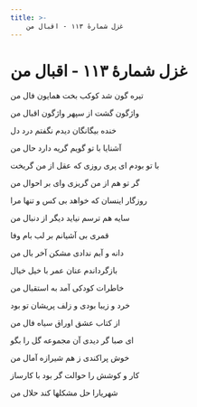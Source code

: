 ```yaml
---
title: >-
    غزل شمارهٔ ۱۱۳ - اقبال من
---
```

# غزل شمارهٔ ۱۱۳ - اقبال من

<div class="b" id="bn1"><div class="m1"><p>تیره گون شد کوکب بخت همایون فال من</p></div>
<div class="m2"><p>واژگون گشت از سپهر واژگون اقبال من</p></div></div>
<div class="b" id="bn2"><div class="m1"><p>خنده بیگانگان دیدم نگفتم درد دل</p></div>
<div class="m2"><p>آشنایا با تو گویم گریه دارد حال من</p></div></div>
<div class="b" id="bn3"><div class="m1"><p>با تو بودم ای پری روزی که عقل از من گریخت</p></div>
<div class="m2"><p>گر تو هم از من گریزی وای بر احوال من</p></div></div>
<div class="b" id="bn4"><div class="m1"><p>روزگار اینسان که خواهد بی کس و تنها مرا</p></div>
<div class="m2"><p>سایه هم ترسم نیاید دیگر از دنبال من</p></div></div>
<div class="b" id="bn5"><div class="m1"><p>قمری بی آشیانم بر لب بام وفا</p></div>
<div class="m2"><p>دانه و آبم ندادی مشکن آخر بال من</p></div></div>
<div class="b" id="bn6"><div class="m1"><p>بازگرداندم عنان عمر با خیل خیال</p></div>
<div class="m2"><p>خاطرات کودکی آمد به استقبال من</p></div></div>
<div class="b" id="bn7"><div class="m1"><p>خرد و زیبا بودی و زلف پریشان تو بود</p></div>
<div class="m2"><p>از کتاب عشق اوراق سیاه فال من</p></div></div>
<div class="b" id="bn8"><div class="m1"><p>ای صبا گر دیدی آن مجموعه گل را بگو</p></div>
<div class="m2"><p>خوش پراکندی ز هم شیرازه آمال من</p></div></div>
<div class="b" id="bn9"><div class="m1"><p>کار و کوشش را حوالت گر بود با کارساز</p></div>
<div class="m2"><p>شهریارا حل مشکلها کند حلال من</p></div></div>
